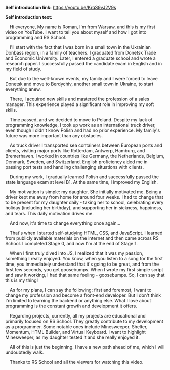 **Self introduction link:**
https://youtu.be/KrqS9vJ2V9s

**Self introduction text:**

&emsp;Hi everyone, My name is Roman, I'm from Warsaw, and this is my first video on YouTube. I want to tell you about myself and how I got into programming and RS School. 

&emsp;I'll start with the fact that I was born in a small town in the Ukrainian Donbass region, in a family of teachers. I graduated from Donetsk Trade and Economic University. Later, I entered a graduate school and wrote a research paper. I successfully passed the candidate exam in English and in my field of study. 

&emsp;But due to the well-known events, my family and I were forced to leave Donetsk and move to Berdychiv, another small town in Ukraine, to start everything anew.  

&emsp;There, I acquired new skills and mastered the profession of a sales manager. This experience played a significant role in improving my soft skills.

&emsp;Time passed, and we decided to move to Poland. Despite my lack of programming knowledge, I took up work as an international truck driver, even though I didn't know Polish and had no prior experience. My family's future was more important than any obstacles.

&emsp;As truck driver I transported sea containers between European ports and clients, visiting major ports like Rotterdam, Antwerp, Hamburg, and Bremerhaven. I worked in countries like Germany, the Netherlands, Belgium, Denmark, Sweden, and Switzerland. English proficiency aided me in passing port tests and handling challenging situations with clients.

&emsp;During my work, I gradually learned Polish and successfully passed the state language exam at level B1. At the same time, I improved my English.

&emsp;My motivation is simple: my daughter. She initially motivated me. Being a driver kept me away from home for around four weeks. I had to change that to be present for my daughter daily - taking her to school, celebrating every holiday (including her birthday), and supporting her in sickness, happiness, and tears. This daily motivation drives me.

&emsp;And now, it's time to change everything once again...

&emsp;That's when I started self-studying HTML, CSS, and JavaScript. I learned from publicly available materials on the internet and then came across RS School. I completed Stage 0, and now I'm at the end of Stage 1.

&emsp;When I first truly dived into JS, I realized that it was my passion, something I really enjoyed. You know, when you listen to a song for the first time, you immediately understand that it's going to be great, and from the first few seconds, you get goosebumps. When I wrote my first simple script and saw it working, I had that same feeling - goosebumps. So, I can say that this is my thing!

&emsp;As for my plans, I can say the following: first and foremost, I want to change my profession and become a front-end developer. But I don't think I'm limited to learning the backend or anything else. What I love about programming is the constant growth and development it offers.

&emsp;Regarding projects, currently, all my projects are educational and primarily focused on RS School. They greatly contribute to my development as a programmer. Some notable ones include Minesweeper, Shelter, Momentum, HTML Builder, and Virtual Keyboard. I want to highlight Minesweeper, as my daughter tested it and she really enjoyed it.

&emsp;All of this is just the beginning. I have a new path ahead of me, which I will undoubtedly walk.

&emsp;Thanks to RS School and all the viewers for watching this video.








